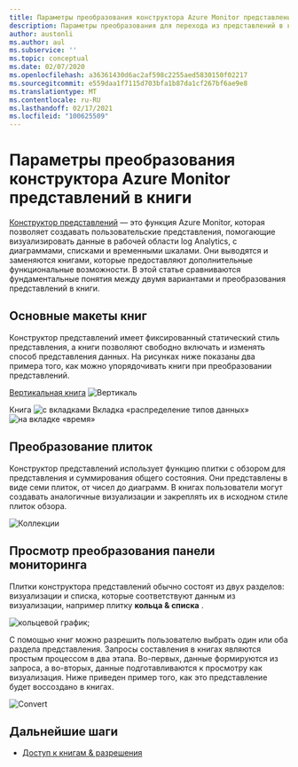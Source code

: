 ```yaml
---
title: Параметры преобразования конструктора Azure Monitor представлений в книги
description: Параметры преобразования для перехода из представлений в книги в Azure Monitor.
author: austonli
ms.author: aul
ms.subservice: ''
ms.topic: conceptual
ms.date: 02/07/2020
ms.openlocfilehash: a36361430d6ac2af598c2255aed5830150f02217
ms.sourcegitcommit: e559daa1f7115d703bfa1b87da1cf267bf6ae9e8
ms.translationtype: MT
ms.contentlocale: ru-RU
ms.lasthandoff: 02/17/2021
ms.locfileid: "100625509"
---
```

# <a name="azure-monitor-view-designer-to-workbooks-conversion-options"></a>Параметры преобразования конструктора Azure Monitor представлений в книги
[Конструктор представлений](view-designer.md) — это функция Azure Monitor, которая позволяет создавать пользовательские представления, помогающие визуализировать данные в рабочей области log Analytics, с диаграммами, списками и временными шкалами. Они выводятся и заменяются книгами, которые предоставляют дополнительные функциональные возможности. В этой статье сравниваются фундаментальные понятия между двумя вариантами и преобразования представлений в книги.

## <a name="basic-workbook-designs"></a>Основные макеты книг

Конструктор представлений имеет фиксированный статический стиль представления, а книги позволяют свободно включать и изменять способ представления данных. На рисунках ниже показаны два примера того, как можно упорядочивать книги при преобразовании представлений.

[Вертикальная книга](view-designer-conversion-examples.md#vertical) 
 ![ Вертикаль](media/view-designer-conversion-options/view-designer-vertical.png)

[](view-designer-conversion-examples.md#tabbed) 
 Книга ![ с вкладками Вкладка «распределение типов данных» ](media/view-designer-conversion-options/distribution-tab.png)
 ![ на вкладке «время»](media/view-designer-conversion-options/over-time-tab.png)

## <a name="tile-conversion"></a>Преобразование плиток
Конструктор представлений использует функцию плитки с обзором для представления и суммирования общего состояния. Они представлены в виде семи плиток, от чисел до диаграмм. В книгах пользователи могут создавать аналогичные визуализации и закреплять их в исходном стиле плиток обзора. 

![Коллекции](media/view-designer-conversion-options/overview.png)


## <a name="view-dashboard-conversion"></a>Просмотр преобразования панели мониторинга
Плитки конструктора представлений обычно состоят из двух разделов: визуализации и списка, которые соответствуют данным из визуализации, например плитку **кольца & списка** .

![кольцевой график;](media/view-designer-conversion-options/donut-example.png)

С помощью книг можно разрешить пользователю выбрать один или оба раздела представления. Запросы составления в книгах являются простым процессом в два этапа. Во-первых, данные формируются из запроса, а во-вторых, данные подготавливаются к просмотру как визуализация.  Ниже приведен пример того, как это представление будет воссоздано в книгах.

![Convert](media/view-designer-conversion-options/convert-donut.png)


## <a name="next-steps"></a>Дальнейшие шаги
- [Доступ к книгам & разрешения](view-designer-conversion-access.md)